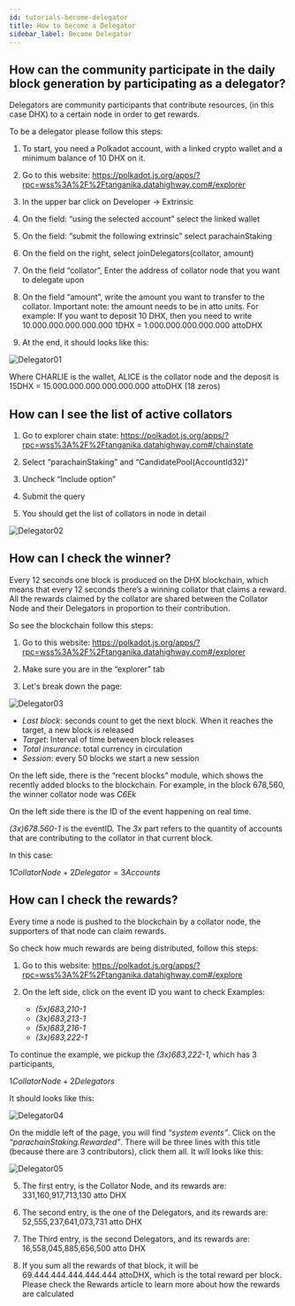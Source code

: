 ```yaml
---
id: tutorials-become-delegator
title: How to become a Delegator
sidebar_label: Become Delegator
---
```


## How can the community participate in the daily block generation by participating as a delegator?
Delegators are community participants that contribute resources, (in this case DHX) to a certain node in order to get rewards.

To be a delegator please follow this steps:

1) To start, you need a Polkadot account, with a linked crypto wallet and a minimum balance of 10 DHX on it.

2) Go to this website: https://polkadot.js.org/apps/?rpc=wss%3A%2F%2Ftanganika.datahighway.com#/explorer

3) In the upper bar click on Developer -> Extrinsic

4) On the field: “using the selected account” select the linked wallet

5) On the field: “submit the following extrinsic” select parachainStaking

6) On the field on the right, select joinDelegators(collator, amount)
 
7) On the field “collator”, Enter the address of collator node that you want to delegate upon

8)  On the field “amount”, write the amount you want to transfer to the collator. Important note: the amount needs to be in atto units. For example:
If you want to deposit 10 DHX, then you need to write 10.000.000.000.000.000
1DHX = 1.000.000.000.000.000 attoDHX

9) At the end, it should looks like this:

![Delegator01](https://user-images.githubusercontent.com/24459595/197201644-95ba7fd0-f422-4359-b5bf-2228b86329e3.png)

Where CHARLIE is the wallet, ALICE is the collator node and the deposit is 15DHX = 15.000.000.000.000.000.000 attoDHX (18 zeros)

## How can I see the list of active collators

1) Go to explorer chain state: https://polkadot.js.org/apps/?rpc=wss%3A%2F%2Ftanganika.datahighway.com#/chainstate

2) Select “parachainStaking” and “CandidatePool(AccountId32)”

3) Uncheck “Include option”

4) Submit the query

5) You should get the list of collators in node in detail


![Delegator02](https://user-images.githubusercontent.com/24459595/197201659-2b9ad171-848d-410f-a0c0-70179e061cca.png)

## How can I check the winner?

Every 12 seconds one block is produced on the DHX blockchain, which means that every 12 seconds there’s a winning collator that claims a reward. All the rewards claimed by the collator are shared between the Collator Node and their Delegators in proportion to their contribution.

So see the blockchain follow this steps:

1) Go to this website: https://polkadot.js.org/apps/?rpc=wss%3A%2F%2Ftanganika.datahighway.com#/explorer

2) Make sure you are in the “explorer” tab
3) Let's break down the page:

![Delegator03](https://user-images.githubusercontent.com/24459595/197201675-1159062d-64a3-4031-bb10-ed9a4408ddb2.png)

* *Last block*: seconds count to get the next block. When it reaches the target, a new block is released
* *Target*: Interval of time between block releases
* *Total insurance*: total currency in circulation
* *Session*: every 50 blocks we start a new session

On the left side, there is the “recent blocks” module, which shows the recently added blocks to the blockchain. For example, in the block 678,560, the winner collator node was *C6Ek*

On the left side there is the ID of the event happening on real time.

*(3x)678.560-1* is the eventID. The *3x* part refers to the quantity of accounts that are contributing to the collator in that current block. 

In this case: 

$1 Collator Node + 2 Delegator = 3 Accounts$

## How can I check the rewards?

Every time a node is pushed to the blockchain by a collator node, the supporters of that node can claim rewards.

So check how much rewards are being distributed, follow this steps:

1) Go to this website: https://polkadot.js.org/apps/?rpc=wss%3A%2F%2Ftanganika.datahighway.com#/explore

2) On the left side, click on the event ID you want to check
Examples:
    * *(5x)683,210-1*
    * *(3x)683,213-1*
    * *(5x)683,216-1*
    * *(3x)683,222-1*

To continue the example, we pickup the *(3x)683,222-1*, which has 3 participants, 

$1 Collator Node + 2 Delegators$

It should looks like this:

![Delegator04](https://user-images.githubusercontent.com/24459595/197201705-eeebd46c-ffbf-41b8-9b05-800264eb7bd8.png)

On the middle left of the page, you will find *“system events”*. Click on the *“parachainStaking.Rewarded”*. There will be three lines with this title (because there are 3 contributors), click them all. It will looks like this:

![Delegator05](https://user-images.githubusercontent.com/24459595/197201722-f5e6d7ba-0ce1-4c91-8223-3842077b9d05.png)

5) The first entry, is the Collator Node, and its rewards are: 331,160,917,713,130 atto DHX

6) The second entry, is the one of the Delegators, and its rewards are: 52,555,237,641,073,731 atto DHX

7) The Third entry, is the second Delegators, and its rewards are: 16,558,045,885,656,500 atto DHX

8) If you sum all the rewards of that block, it will be 69.444.444.444.444.444 attoDHX, which is the total reward per block. Please check the Rewards article to learn more about how the rewards are calculated
